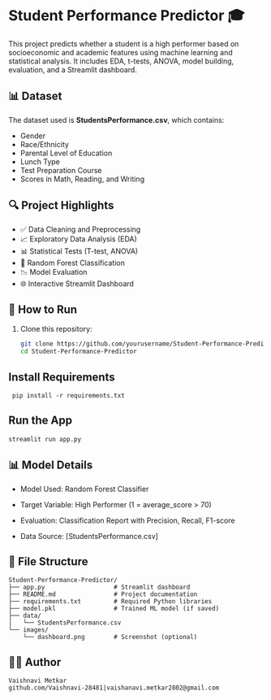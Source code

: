 # Student Performance Predictor 🎓

This project predicts whether a student is a high performer based on socioeconomic and academic features using machine learning and statistical analysis. It includes EDA, t-tests, ANOVA, model building, evaluation, and a Streamlit dashboard.

## 📊 Dataset

The dataset used is **StudentsPerformance.csv**, which contains:

- Gender
- Race/Ethnicity
- Parental Level of Education
- Lunch Type
- Test Preparation Course
- Scores in Math, Reading, and Writing

## 🔍 Project Highlights

- ✅ Data Cleaning and Preprocessing  
- 📈 Exploratory Data Analysis (EDA)  
- 📊 Statistical Tests (T-test, ANOVA)  
- 🤖 Random Forest Classification  
- 📉 Model Evaluation  
- 🌐 Interactive Streamlit Dashboard  

## 🚀 How to Run

1. Clone this repository:
   ```bash
   git clone https://github.com/yourusername/Student-Performance-Predictor.git
   cd Student-Performance-Predictor


## Install Requirements
```
 pip install -r requirements.txt
```
## Run the App
```
streamlit run app.py
```


## 📊 Model Details
- Model Used: Random Forest Classifier

- Target Variable: High Performer (1 = average_score > 70)

- Evaluation: Classification Report with Precision, Recall, F1-score

- Data Source: [StudentsPerformance.csv]

## 📁 File Structure
```
Student-Performance-Predictor/
├── app.py                   # Streamlit dashboard
├── README.md                # Project documentation
├── requirements.txt         # Required Python libraries
├── model.pkl                # Trained ML model (if saved)
├── data/
│   └── StudentsPerformance.csv
└── images/
    └── dashboard.png        # Screenshot (optional)
```

## 👩‍💻 Author
```
Vaishnavi Metkar
github.com/Vaishnavi-28481|vaishanavi.metkar2802@gmail.com
```